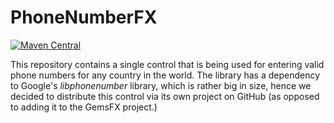 
# PhoneNumberFX

[![Maven Central](https://img.shields.io/maven-central/v/com.dlsc.phonenumberfx/phonenumberfx)](https://search.maven.org/search?q=g:com.dlsc.phonenumberfx%20AND%20a:phonenumberfx)

This repository contains a single control that is being used for entering valid phone numbers 
for any country in the world. The library has a dependency to Google's _libphonenumber_ library,
which is rather big in size, hence we decided to distribute this control via its own project on 
GitHub (as opposed to adding it to the GemsFX project.)
